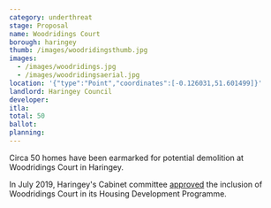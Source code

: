 ```yaml
---
category: underthreat
stage: Proposal
name: Woodridings Court 
borough: haringey
thumb: /images/woodridingsthumb.jpg
images:
  - /images/woodridings.jpg
  - /images/woodridingsaerial.jpg
location: '{"type":"Point","coordinates":[-0.126031,51.601499]}'
landlord: Haringey Council
developer:
itla:
total: 50
ballot:
planning:
---
```

Circa 50 homes have been earmarked for potential demolition at Woodridings Court in Haringey.

In July 2019, Haringey's Cabinet committee [approved](https://www.minutes.haringey.gov.uk/documents/s110214/Council%20housing%20delivery%20programme%20Cabinet%20report%20v7.2%20_18.15.pdf) the inclusion of Woodridings Court in its Housing Development Programme.

